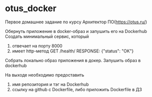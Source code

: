 # otus_docker
Первое домашнее задание по курсу Архитектор ПО(https://otus.ru/)

Обернуть приложение в docker-образ и запушить его на Dockerhub
Создать минимальный сервис, который
1) отвечает на порту 8000
2) имеет http-метод
GET /health/
RESPONSE: {"status": "OK"}

Cобрать локально образ приложения в докер.
Запушить образ в dockerhub

На выходе необходимо предоставить
1) имя репозитория и тэг на Dockerhub
2) ссылку на github c Dockerfile, либо приложить Dockerfile в ДЗ